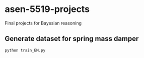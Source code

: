 # asen-5519-projects
Final projects for Bayesian reasoning

## Generate dataset for spring mass damper
`python train_EM.py`
